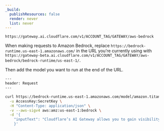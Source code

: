 ```yaml
---
_build:
  publishResources: false
  render: never
  list: never
---
```


`https://gateway.ai.cloudflare.com/v1/ACCOUNT_TAG/GATEWAY/aws-bedrock`

When making requests to Amazon Bedrock, replace `https://bedrock-runtime.us-east-1.amazonaws.com/` in the URL you’re currently using with `https://gateway-beta.ai.cloudflare.com/v1/ACCOUNT_TAG/GATEWAY/aws-bedrock/bedrock-runtime/us-east-1/`.

Then add the model you want to run at the end of the URL.

```bash
---
header: Request
---

curl https://bedrock-runtime.us-east-1.amazonaws.com/model/amazon.titan-embed-text-v1/invoke \
  -u AccessKey:SecretKey \
  -H "Content-Type: application/json" \
  -v --aws-sigv4 aws:amz:us-east-1:bedrock \
  -d '{
    "inputText": "Cloudflare’s AI Gateway allows you to gain visibility and control over your AI apps"
    }'
```
